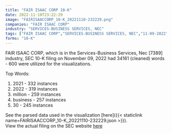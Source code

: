 ```yaml
---
title: "FAIR ISAAC CORP 10-K"
date: 2022-11-10T23:22:29
image: "FAIRISAACCORP_10-K_20221110-232229.png"
companies: "FAIR ISAAC CORP"
industry: "SERVICES-BUSINESS SERVICES, NEC"
tags: ["FAIR ISAAC CORP","SERVICES-BUSINESS SERVICES, NEC","11-09-2022","10-K"]
forms: "10-K"
---
```

FAIR ISAAC CORP, which is in the Services-Business Services, Nec [7389] industry, SEC 10-K filing on November 09, 2022 had 34161 (cleaned) words - 600 were utilized for the visualizations.

Top Words:
1. 2021 - 332 instances
2. 2022 - 319 instances
3. million - 259 instances
4. business - 257 instances
5. 30 - 245 instances


See the parsed data used in the visualization [here]({{< staticlink name=FAIRISAACCORP_10-K_20221110-232229.json >}}).  
View the actual filing on the SEC website [here](https://www.sec.gov/Archives/edgar/data/814547/0000814547-22-000016.txt)